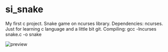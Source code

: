 # si_snake
My first c project. Snake game on ncurses library.
Dependencies: ncurses.
Just for learning c language and a little bit git.
Compiling: gcc -lncurses snake.c -o snake

![preview](https://user-images.githubusercontent.com/57134381/150684309-f4253283-d32c-443a-8a63-2a0ea85c5de7.gif)

